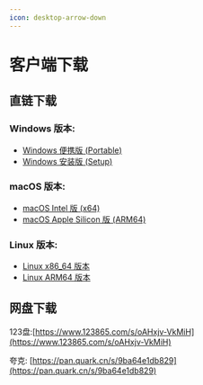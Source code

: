 ```yaml
---
icon: desktop-arrow-down
---
```


# 客户端下载

## 直链下载

### Windows 版本:

* [Windows 便携版 (Portable)](https://cherrystudio.ocoolai.com/Cherry-Studio-0.9.19-portable.exe)
* [Windows 安装版 (Setup)](https://cherrystudio.ocoolai.com/Cherry-Studio-0.9.19-setup.exe)

### macOS 版本:

* [macOS Intel 版 (x64)](https://cherrystudio.ocoolai.com/Cherry-Studio-0.9.19-x64.dmg)
* [macOS Apple Silicon 版 (ARM64)](https://cherrystudio.ocoolai.com/Cherry-Studio-0.9.19-arm64.dmg)

### Linux 版本:

* [Linux x86\_64 版本](https://cherrystudio.ocoolai.com/Cherry-Studio-0.9.19-x86_64.AppImage)
* [Linux ARM64 版本](https://cherrystudio.ocoolai.com/Cherry-Studio-0.9.19-arm64.AppImage)

## 网盘下载

123盘:[https://www.123865.com/s/oAHxjv-VkMiH](https://www.123865.com/s/oAHxjv-VkMiH)

夸克: [https://pan.quark.cn/s/9ba64e1db829](https://pan.quark.cn/s/9ba64e1db829)
